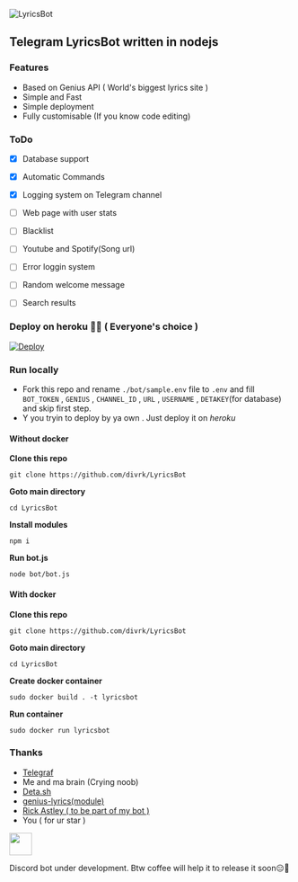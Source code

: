 ![LyricsBot](https://divrk.pages.dev/img/lyricsbot.png)

## Telegram LyricsBot written in nodejs

### Features

- Based on Genius API ( World's biggest lyrics site )
- Simple and Fast 
- Simple deployment
- Fully customisable (If you know code editing)

### ToDo

- [x] Database support
- [x] Automatic Commands
- [x] Logging system on Telegram channel
- [ ] Web page with user stats
- [ ] Blacklist
- [ ] Youtube and Spotify(Song url)
- [ ] Error loggin system
- [ ] Random welcome message
- [ ] Search results


### Deploy on heroku 🤷🏻 ( Everyone's choice )

[![Deploy](https://www.herokucdn.com/deploy/button.svg)](https://heroku.com/deploy?template=https://github.com/divrk/LyricsBot)

### Run locally

- Fork this repo and rename ```./bot/sample.env``` file to ```.env``` and fill ```BOT_TOKEN``` , ```GENIUS``` , ```CHANNEL_ID``` , ```URL``` , ```USERNAME``` , ```DETAKEY```(for database)  and skip  first step.
- Y you tryin to deploy by ya own . Just deploy it on *heroku* 

#### Without docker

**Clone this repo**

```
git clone https://github.com/divrk/LyricsBot
```

**Goto main directory**

```
cd LyricsBot
```

**Install modules**

```
npm i
```
**Run bot.js**

```
node bot/bot.js
```
#### With docker

**Clone this repo**

```
git clone https://github.com/divrk/LyricsBot
```

**Goto main directory**

```
cd LyricsBot
```
**Create docker container**

```
sudo docker build . -t lyricsbot
```

**Run container**

```
sudo docker run lyricsbot
```
### Thanks

- [Telegraf](https://telegraf.js.org)
- Me and ma brain (Crying noob)
- [Deta.sh](https://deta.sh)
- [genius-lyrics(module)](https://www.npmjs.com/package/genius-lyrics)
- [Rick Astley ( to be part of my bot )](https://youtu.be/dQw4w9WgXcQ)
- You ( for ur star )


<a href="https://www.buymeacoffee.com/d4rk"><img height="40px" src="https://img.buymeacoffee.com/button-api/?text=Buy me a coffee&emoji=&slug=d4rk&button_colour=FFDD00&font_colour=000000&font_family=Cookie&outline_colour=000000&coffee_colour=ffffff"></a>



Discord bot under development. Btw coffee will help it to release it soon😑🤷
